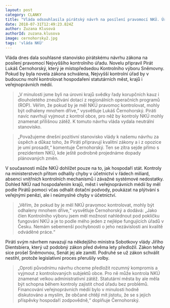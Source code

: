 ```yaml
---
layout: post
category: CLANKY
title: "Vláda odsouhlasila pirátský návrh na posílení pravomocí NKÚ. Úřad tak bude moci lépe odhalovat korupci"
date: 2018-07-31T12:49:23.824Z
author: Zuzana Klusová
authorId: zuzana.klusova
image: cernohorsky2.jpg
tags: 'vláda NKÚ'
---
```


Vláda dnes dala souhlasné stanovisko pirátskému návrhu zákona na posílení pravomocí Nejvyššího kontrolního úřadu. Novelu připravil Pirát Lukáš Černohorský, který je místopředsedou Kontrolního výboru Sněmovny. Pokud by byla novela zákona schválena, Nejvyšší kontrolní úřad by v budoucnu mohl kontrolovat hospodaření statutárních měst, krajů i veřejnoprávních médií. 

> „V minulosti jsme byli na úrovni krajů svědky řady korupčních kauz i dlouholetého zneužívání dotací z regionálních operačních programů (ROP). Věřím, že pokud by je měl NKÚ pravomoc kontrolovat, mohly být odhaleny mnohem dříve,” vysvětluje Lukáš Černohorský. Piráti navíc navrhují vyjmout z kontrol obce, pro něž by kontroly NKÚ mohly znamenat přílišnou zátěž. K tomuto návrhu vláda vydala neutrální stanovisko.

> „Považujeme dnešní pozitivní stanovisko vlády k našemu návrhu za úspěch a důkaz toho, že Piráti připravují kvalitní zákony a i z opozice je umí prosadit,“ komentuje Černohorský. Ten se zítra sejde přímo s prezidentem NKÚ, kde ještě podrobně projednáme dopady plánovaných změn.

V současnosti může NKÚ dohlížet pouze na to, jak hospodaří stát. Kontroly na ministerstvech přitom odhalily chyby v účetnictví v řádech miliard, absenci vnitřních kontrolních mechanismů i závažné systémové nedostatky. Dohled NKÚ nad hospodařením krajů, měst i veřejnoprávních médií by měl podle Pirátů pomoci včas odhalit dotační podvody, poukázat na plýtvání s veřejnými penězi, ale i neúmyslné chyby v účetnictví.

> „Věřím, že pokud by je měl NKÚ pravomoc kontrolovat, mohly být odhaleny mnohem dříve,“ vysvětluje Černohorský a dodává: „Jako člen Kontrolního výboru jsem měl možnost nahlédnout pod pokličku fungování NKÚ a je to podle mého jeden z nejlépe fungujících úřadů v Česku. Nemám sebemenší pochybnosti o jeho nezávislosti ani kvalitě odváděné práce.“

Piráti svým návrhem navazují na někdejšího ministra Sobotkovy vlády Jiřího Dientsbiera, který už podobný zákon před dvěma lety předložil. Zákon tehdy sice prošel Sněmovnou, Senát jej ale zamítl. Podruhé se už zákon schválit nestihl, protože legislativní proces přerušily volby.

> „Oproti původnímu návrhu chceme předložit rozumný kompromis a vyjmout z kontrolovaných subjektů obce. Pro ně může kontrola NKÚ znamenat velkou administrativní zátěž. Statutární města by ale měla být schopna během kontroly zajistit chod úřadu bez problémů. Financování veřejnoprávních médií bylo v minulosti hodně diskutováno a myslím, že občané chtějí mít jistotu, že se s jejich příspěvky hospodaří zodpovědně,“ doplňuje Černohorský.
